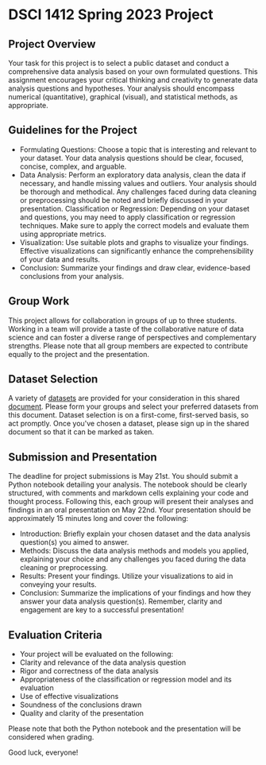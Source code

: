 # DSCI 1412 Spring 2023 Project
## Project Overview
Your task for this project is to select a public dataset and conduct a comprehensive data analysis based on your own formulated questions. This assignment encourages your critical thinking and creativity to generate data analysis questions and hypotheses. Your analysis should encompass numerical (quantitative), graphical (visual), and statistical methods, as appropriate.
## Guidelines for the Project
- Formulating Questions: Choose a topic that is interesting and relevant to your dataset. Your data analysis questions should be clear, focused, concise, complex, and arguable.
- Data Analysis: Perform an exploratory data analysis, clean the data if necessary, and handle missing values and outliers. Your analysis should be thorough and methodical. Any challenges faced during data cleaning or preprocessing should be noted and briefly discussed in your presentation.
Classification or Regression: Depending on your dataset and questions, you may need to apply classification or regression techniques. Make sure to apply the correct models and evaluate them using appropriate metrics.
- Visualization: Use suitable plots and graphs to visualize your findings. Effective visualizations can significantly enhance the comprehensibility of your data and results.
- Conclusion: Summarize your findings and draw clear, evidence-based conclusions from your analysis.
## Group Work
This project allows for collaboration in groups of up to three students. Working in a team will provide a taste of the collaborative nature of data science and can foster a diverse range of perspectives and complementary strengths. Please note that all group members are expected to contribute equally to the project and the presentation.
## Dataset Selection
A variety of [datasets](datasets.md) are provided for your consideration in this shared [document](https://docs.google.com/spreadsheets/d/1g_tmm8uonPfOvor1OWVPH_sTpMiMSL-32F2uVpqzz6c/edit?usp=sharing). Please form your groups and select your preferred datasets from this document. Dataset selection is on a first-come, first-served basis, so act promptly. Once you've chosen a dataset, please sign up in the shared document so that it can be marked as taken.
## Submission and Presentation
The deadline for project submissions is May 21st. You should submit a Python notebook detailing your analysis. The notebook should be clearly structured, with comments and markdown cells explaining your code and thought process.
Following this, each group will present their analyses and findings in an oral presentation on May 22nd. Your presentation should be approximately 15 minutes long and cover the following:
- Introduction: Briefly explain your chosen dataset and the data analysis question(s) you aimed to answer.
- Methods: Discuss the data analysis methods and models you applied, explaining your choice and any challenges you faced during the data cleaning or preprocessing.
- Results: Present your findings. Utilize your visualizations to aid in conveying your results.
- Conclusion: Summarize the implications of your findings and how they answer your data analysis question(s).
Remember, clarity and engagement are key to a successful presentation!
## Evaluation Criteria
- Your project will be evaluated on the following:
- Clarity and relevance of the data analysis question
- Rigor and correctness of the data analysis
- Appropriateness of the classification or regression model and its evaluation
- Use of effective visualizations
- Soundness of the conclusions drawn
- Quality and clarity of the presentation

Please note that both the Python notebook and the presentation will be considered when grading.

Good luck, everyone!
